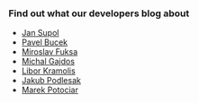[//]: # " Copyright (c) 2018 Oracle and/or its affiliates. All rights reserved. "
[//]: # "  "
[//]: # " This program and the accompanying materials are made available under the "
[//]: # " terms of the Eclipse Public License v. 2.0, which is available at "
[//]: # " http://www.eclipse.org/legal/epl-2.0. "
[//]: # "  "
[//]: # " This Source Code may also be made available under the following Secondary "
[//]: # " Licenses when the conditions for such availability set forth in the "
[//]: # " Eclipse Public License v. 2.0 are satisfied: GNU General Public License, "
[//]: # " version 2 with the GNU Classpath Exception, which is available at "
[//]: # " https://www.gnu.org/software/classpath/license.html. "
[//]: # "  "
[//]: # " SPDX-License-Identifier: EPL-2.0 OR GPL-2.0 WITH Classpath-exception-2.0 "

### Find out what our developers blog about

<ul class="icons-ul">
    <li>
        <a href="{{ site.links.honzablog }}"><var class="icon-li icon-pencil"></var> Jan Supol</a>
    </li>
    <li>
        <a href="http://blogs.oracle.com/PavelBucek/"><var class="icon-li icon-pencil"></var> Pavel Bucek</a>
    </li>
    <li>
        <a href="https://blogs.oracle.com/mira/"><var class="icon-li icon-pencil"></var> Miroslav Fuksa</a>
    </li>
    <li>
        <a href="http://blog.dejavu.sk/"><var class="icon-li icon-pencil"></var> Michal Gajdos</a>
    </li>
    <li>
        <a href="http://yatel.kramolis.cz/"><var class="icon-li icon-pencil"></var> Libor Kramolis</a>
    </li>
    <li>
        <a href="http://blogs.oracle.com/japod/"><var class="icon-li icon-pencil"></var> Jakub Podlesak</a>
    </li>
    <li>
        <a href="http://marek.potociar.net/"><var class="icon-li icon-pencil"></var> Marek Potociar</a>
    </li>
</ul>
